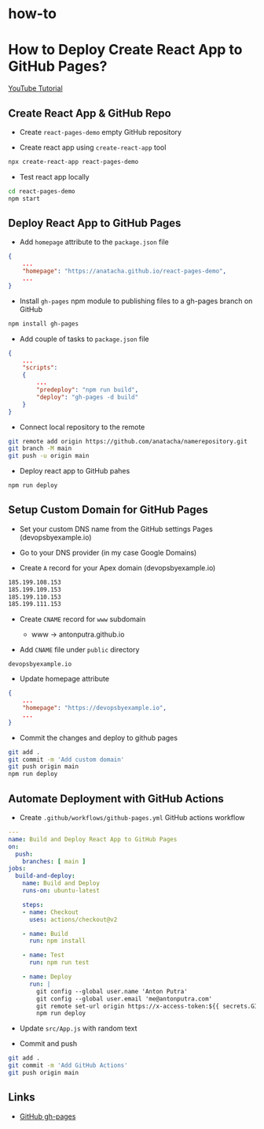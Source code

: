 # how-to
# How to Deploy Create React App to GitHub Pages?

[YouTube Tutorial](https://youtu.be/K5DTIf-jWhk)

## Create React App & GitHub Repo

- Create `react-pages-demo` empty GitHub repository

- Create react app using `create-react-app` tool

```bash
npx create-react-app react-pages-demo
```

- Test react app locally

```bash
cd react-pages-demo
npm start
```

## Deploy React App to GitHub Pages

- Add `homepage` attribute to the `package.json` file

```json
{
    ...
    "homepage": "https://anatacha.github.io/react-pages-demo",
    ...
}
```

- Install `gh-pages` npm module to publishing files to a gh-pages branch on GitHub

```bash
npm install gh-pages
```

- Add couple of tasks to `package.json` file

```json
{
    ...
    "scripts":
    {
        ...
        "predeploy": "npm run build",
        "deploy": "gh-pages -d build"
    }
}
```

- Connect local repository to the remote

```bash
git remote add origin https://github.com/anatacha/namerepository.git
git branch -M main
git push -u origin main
```

- Deploy react app to GitHub pahes

```bash
npm run deploy
```

## Setup Custom Domain for GitHub Pages

- Set your custom DNS name from the GitHub settings Pages (devopsbyexample.io)

- Go to your DNS provider (in my case Google Domains)

- Create `A` record for your Apex domain (devopsbyexample.io)

```bash
185.199.108.153
185.199.109.153
185.199.110.153
185.199.111.153
```

- Create `CNAME` record for `www` subdomain
  - www -> antonputra.github.io
  
- Add `CNAME` file under `public` directory

```
devopsbyexample.io
```

- Update homepage attribute

```json
{
    ...
    "homepage": "https://devopsbyexample.io",
    ...
}
```

- Commit the changes and deploy to github pages

```bash
git add .
git commit -m 'Add custom domain'
git push origin main
npm run deploy
```

## Automate Deployment with GitHub Actions

- Create `.github/workflows/github-pages.yml` GitHub actions workflow

```yaml
---
name: Build and Deploy React App to GitHub Pages
on:
  push:
    branches: [ main ]
jobs:
  build-and-deploy:
    name: Build and Deploy
    runs-on: ubuntu-latest

    steps:
    - name: Checkout
      uses: actions/checkout@v2

    - name: Build
      run: npm install

    - name: Test
      run: npm run test

    - name: Deploy
      run: |
        git config --global user.name 'Anton Putra'
        git config --global user.email 'me@antonputra.com'
        git remote set-url origin https://x-access-token:${{ secrets.GITHUB_TOKEN }}@github.com/${{ github.repository }}    
        npm run deploy
```

- Update `src/App.js` with random text

- Commit and push

```bash
git add .
git commit -m 'Add GitHub Actions'
git push origin main
```

## Links

- [GitHub gh-pages](https://github.com/tschaub/gh-pages)
